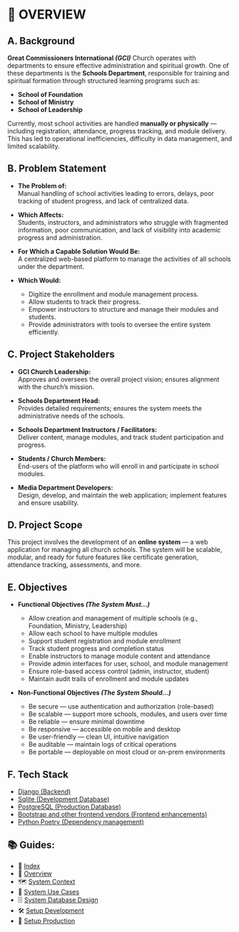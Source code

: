 # 🧩 OVERVIEW

## A. Background

**Great Commissioners International _(GCI)_** Church operates with departments to ensure effective administration and spiritual growth. One of these departments is the **Schools Department**, responsible for training and spiritual formation through structured learning programs such as:

- **School of Foundation**
- **School of Ministry**
- **School of Leadership**

Currently, most school activities are handled **manually or physically** — including registration, attendance, progress tracking, and module delivery. This has led to operational inefficiencies, difficulty in data management, and limited scalability.


## B. Problem Statement

- **The Problem of:**  
  Manual handling of school activities leading to errors, delays, poor tracking of student progress, and lack of centralized data.

- **Which Affects:**  
  Students, instructors, and administrators who struggle with fragmented information, poor communication, and lack of visibility into academic progress and administration.

- **For Which a Capable Solution Would Be:**  
  A centralized web-based platform to manage the activities of all schools under the department.

- **Which Would:**  
  - Digitize the enrollment and module management process.
  - Allow students to track their progress.
  - Empower instructors to structure and manage their modules and students.
  - Provide administrators with tools to oversee the entire system efficiently.


## C. Project Stakeholders

- **GCI Church Leadership:**  
  Approves and oversees the overall project vision; ensures alignment with the church’s mission.

- **Schools Department Head:**  
  Provides detailed requirements; ensures the system meets the administrative needs of the schools.

- **Schools Department Instructors / Facilitators:**  
  Deliver content, manage modules, and track student participation and progress.

- **Students / Church Members:**  
  End-users of the platform who will enroll in and participate in school modules.

- **Media Department Developers:**  
  Design, develop, and maintain the web application; implement features and ensure usability.

## D. Project Scope 

This project involves the development of an **online system** — a web application for managing all church schools. The system will be scalable, modular, and ready for future features like certificate generation, attendance tracking, assessments, and more.

## E. Objectives

- **Functional Objectives _(The System Must...)_**
  - Allow creation and management of multiple schools (e.g., Foundation, Ministry, Leadership)
  - Allow each school to have multiple modules
  - Support student registration and module enrollment
  - Track student progress and completion status
  - Enable instructors to manage module content and attendance
  - Provide admin interfaces for user, school, and module management
  - Ensure role-based access control (admin, instructor, student)
  - Maintain audit trails of enrollment and module updates

- **Non-Functional Objectives _(The System Should...)_**
  - Be secure — use authentication and authorization (role-based)
  - Be scalable — support more schools, modules, and users over time 
  - Be reliable — ensure minimal downtime 
  - Be responsive — accessible on mobile and desktop 
  - Be user-friendly — clean UI, intuitive navigation 
  - Be auditable — maintain logs of critical operations 
  - Be portable — deployable on most cloud or on-prem environments

## F. Tech Stack

- [Django (Backend)](https://www.djangoproject.com/)
- [Sqlite (Development Database)](https://sqlite.org/)
- [PostgreSQL (Production Database)](https://www.postgresql.org/)
- [Bootstrap and other frontend vendors (Frontend enhancements)](https://getbootstrap.com/)
- [Python Poetry (Dependency management)](https://python-poetry.org/)

## 📚 Guides:

- 🧭 [Index](index.md)
- 🧩 [Overview](overview.md)
- 🗺️ [System Context](system_context.md)
- 🎯 [System Use Cases](system_use_cases.md)
- 🗄️ [System Database Design](system_database_design.md)
- 🛠️ [Setup Development](setup_development.md)
- 🚀 [Setup Production](setup_production.md)
